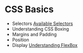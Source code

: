 # CSS Basics

- Selectors [Available Selectors](https://www.w3schools.com/cssref/css_selectors.asp)
- Understanding CSS Boxing
- Margins and Padding
- Position
- Display [Understanding FlexBox](https://medium.freecodecamp.org/understanding-flexbox-everything-you-need-to-know-b4013d4dc9af)